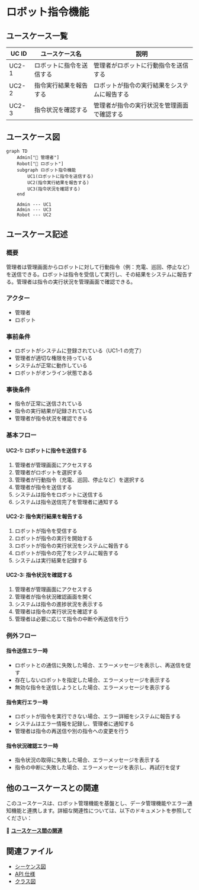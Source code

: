 # ロボット指令機能

## ユースケース一覧

| UC ID | ユースケース名           | 説明                                         |
| ----- | ------------------------ | -------------------------------------------- |
| UC2-1 | ロボットに指令を送信する | 管理者がロボットに行動指令を送信する         |
| UC2-2 | 指令実行結果を報告する   | ロボットが指令の実行結果をシステムに報告する |
| UC2-3 | 指令状況を確認する       | 管理者が指令の実行状況を管理画面で確認する   |

## ユースケース図

```mermaid
graph TD
    Admin["👤 管理者"]
    Robot["🤖 ロボット"]
    subgraph ロボット指令機能
        UC1(ロボットに指令を送信する)
        UC2(指令実行結果を報告する)
        UC3(指令状況を確認する)
    end

    Admin --- UC1
    Admin --- UC3
    Robot --- UC2
```

## ユースケース記述

### 概要

管理者は管理画面からロボットに対して行動指令（例：充電、巡回、停止など）を送信できる。ロボットは指令を受信して実行し、その結果をシステムに報告する。管理者は指令の実行状況を管理画面で確認できる。

### アクター

- 管理者
- ロボット

### 事前条件

- ロボットがシステムに登録されている（UC1-1 の完了）
- 管理者が適切な権限を持っている
- システムが正常に動作している
- ロボットがオンライン状態である

### 事後条件

- 指令が正常に送信されている
- 指令の実行結果が記録されている
- 管理者が指令状況を確認できる

### 基本フロー

#### UC2-1: ロボットに指令を送信する

1. 管理者が管理画面にアクセスする
2. 管理者がロボットを選択する
3. 管理者が行動指令（充電、巡回、停止など）を選択する
4. 管理者が指令を送信する
5. システムは指令をロボットに送信する
6. システムは指令送信完了を管理者に通知する

#### UC2-2: 指令実行結果を報告する

1. ロボットが指令を受信する
2. ロボットが指令の実行を開始する
3. ロボットが指令の実行状況をシステムに報告する
4. ロボットが指令の完了をシステムに報告する
5. システムは実行結果を記録する

#### UC2-3: 指令状況を確認する

1. 管理者が管理画面にアクセスする
2. 管理者が指令状況確認画面を開く
3. システムは指令の進捗状況を表示する
4. 管理者は指令の実行状況を確認する
5. 管理者は必要に応じて指令の中断や再送信を行う

### 例外フロー

#### 指令送信エラー時

- ロボットとの通信に失敗した場合、エラーメッセージを表示し、再送信を促す
- 存在しないロボットを指定した場合、エラーメッセージを表示する
- 無効な指令を送信しようとした場合、エラーメッセージを表示する

#### 指令実行エラー時

- ロボットが指令を実行できない場合、エラー詳細をシステムに報告する
- システムはエラー情報を記録し、管理者に通知する
- 管理者は指令の再送信や別の指令への変更を行う

#### 指令状況確認エラー時

- 指令状況の取得に失敗した場合、エラーメッセージを表示する
- 指令の中断に失敗した場合、エラーメッセージを表示し、再試行を促す

## 他のユースケースとの関連

このユースケースは、ロボット管理機能を基盤とし、データ管理機能やエラー通知機能と連携します。詳細な関連性については、以下のドキュメントを参照してください：

📖 **[ユースケース間の関連](../usecase_relationships.md)**

## 関連ファイル

- [シーケンス図](sequence.md)
- [API 仕様](api_spec.md)
- [クラス図](class_diagram.pu)
